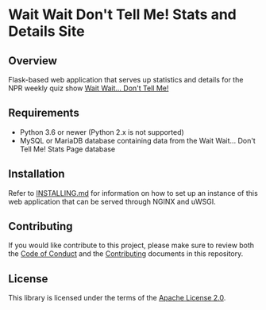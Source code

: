 # Wait Wait Don't Tell Me! Stats and Details Site

## Overview

Flask-based web application that serves up statistics and details for the NPR
weekly quiz show [Wait Wait... Don't Tell Me!](http://waitwait.npr.org)

## Requirements

- Python 3.6 or newer (Python 2.x is not supported)
- MySQL or MariaDB database containing data from the Wait Wait... Don't Tell
  Me! Stats Page database

## Installation

Refer to [INSTALLING.md](INSTALLING.md) for information on how to set up an
instance of this web application that can be served through NGINX and uWSGI.

## Contributing

If you would like contribute to this project, please make sure to review both
the [Code of Conduct](CODE_OF_CONDUCT.md) and the
[Contributing](CONTRIBUTING.md) documents in this repository.

## License

This library is licensed under the terms of the
[Apache License 2.0](http://www.apache.org/licenses/LICENSE-2.0).
